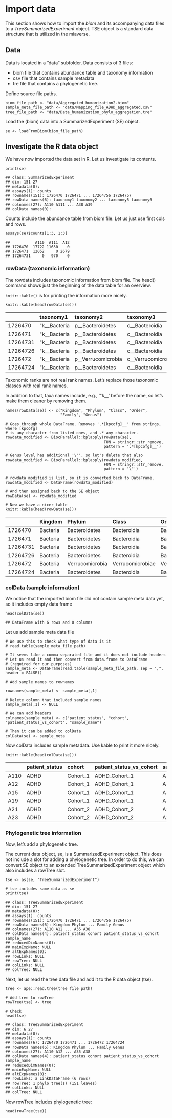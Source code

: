 # Import data

This section shows how to import the *biom* and its accompanying data
files to a *TreeSummarizedExperiment* object. TSE object is a standard
data structure that is utilized in the miaverse.

## Data

Data is located in a “data” subfolder. Data consists of 3 files:

-   biom file that contains abundance table and taxonomy information
-   csv file that contains sample metadata
-   tre file that contains a phylogenetic tree.

Define source file paths.

    biom_file_path <- "data/Aggregated_humanization2.biom"
    sample_meta_file_path <- "data/Mapping_file_ADHD_aggregated.csv"
    tree_file_path <- "data/Data_humanization_phylo_aggregation.tre"

Load the (biom) data into a SummarizedExperiment (SE) object.

    se <- loadFromBiom(biom_file_path)

## Investigate the R data object

We have now imported the data set in R. Let us investigate its contents.

    print(se)

    ## class: SummarizedExperiment 
    ## dim: 151 27 
    ## metadata(0):
    ## assays(1): counts
    ## rownames(151): 1726470 1726471 ... 17264756 17264757
    ## rowData names(6): taxonomy1 taxonomy2 ... taxonomy5 taxonomy6
    ## colnames(27): A110 A111 ... A38 A39
    ## colData names(0):

Counts include the abundance table from biom file. Let us just use first
cols and rows.

    assays(se)$counts[1:3, 1:3]

    ##           A110  A111  A12
    ## 1726470  17722 11630    0
    ## 1726471  12052     0 2679
    ## 17264731     0   970    0

### rowData (taxonomic information)

The rowdata includes taxonomic information from biom file. The head()
command shows just the beginning of the data table for an overview.

`knitr::kable()` is for printing the information more nicely.

    knitr::kable(head(rowData(se)))

<table style="width:100%;">
<colgroup>
<col style="width: 7%" />
<col style="width: 10%" />
<col style="width: 15%" />
<col style="width: 15%" />
<col style="width: 17%" />
<col style="width: 18%" />
<col style="width: 15%" />
</colgroup>
<thead>
<tr class="header">
<th style="text-align: left;"></th>
<th style="text-align: left;">taxonomy1</th>
<th style="text-align: left;">taxonomy2</th>
<th style="text-align: left;">taxonomy3</th>
<th style="text-align: left;">taxonomy4</th>
<th style="text-align: left;">taxonomy5</th>
<th style="text-align: left;">taxonomy6</th>
</tr>
</thead>
<tbody>
<tr class="odd">
<td style="text-align: left;">1726470</td>
<td style="text-align: left;">"k__Bacteria</td>
<td style="text-align: left;">p__Bacteroidetes</td>
<td style="text-align: left;">c__Bacteroidia</td>
<td style="text-align: left;">o__Bacteroidales</td>
<td style="text-align: left;">f__Bacteroidaceae</td>
<td style="text-align: left;">g__Bacteroides"</td>
</tr>
<tr class="even">
<td style="text-align: left;">1726471</td>
<td style="text-align: left;">"k__Bacteria</td>
<td style="text-align: left;">p__Bacteroidetes</td>
<td style="text-align: left;">c__Bacteroidia</td>
<td style="text-align: left;">o__Bacteroidales</td>
<td style="text-align: left;">f__Bacteroidaceae</td>
<td style="text-align: left;">g__Bacteroides"</td>
</tr>
<tr class="odd">
<td style="text-align: left;">17264731</td>
<td style="text-align: left;">"k__Bacteria</td>
<td style="text-align: left;">p__Bacteroidetes</td>
<td style="text-align: left;">c__Bacteroidia</td>
<td style="text-align: left;">o__Bacteroidales</td>
<td style="text-align: left;">f__Porphyromonadaceae</td>
<td style="text-align: left;">g__Parabacteroides"</td>
</tr>
<tr class="even">
<td style="text-align: left;">17264726</td>
<td style="text-align: left;">"k__Bacteria</td>
<td style="text-align: left;">p__Bacteroidetes</td>
<td style="text-align: left;">c__Bacteroidia</td>
<td style="text-align: left;">o__Bacteroidales</td>
<td style="text-align: left;">f__Bacteroidaceae</td>
<td style="text-align: left;">g__Bacteroides"</td>
</tr>
<tr class="odd">
<td style="text-align: left;">1726472</td>
<td style="text-align: left;">"k__Bacteria</td>
<td style="text-align: left;">p__Verrucomicrobia</td>
<td style="text-align: left;">c__Verrucomicrobiae</td>
<td style="text-align: left;">o__Verrucomicrobiales</td>
<td style="text-align: left;">f__Verrucomicrobiaceae</td>
<td style="text-align: left;">g__Akkermansia"</td>
</tr>
<tr class="even">
<td style="text-align: left;">17264724</td>
<td style="text-align: left;">"k__Bacteria</td>
<td style="text-align: left;">p__Bacteroidetes</td>
<td style="text-align: left;">c__Bacteroidia</td>
<td style="text-align: left;">o__Bacteroidales</td>
<td style="text-align: left;">f__Bacteroidaceae</td>
<td style="text-align: left;">g__Bacteroides"</td>
</tr>
</tbody>
</table>

Taxonomic ranks are not real rank names. Let’s replace those taxonomic
classes with real rank names.

In addition to that, taxa names include, e.g., ’"k\_\_’ before the name,
so let’s make them cleaner by removing them.

    names(rowData(se)) <- c("Kingdom", "Phylum", "Class", "Order", 
                            "Family", "Genus")

    # Goes through whole DataFrame. Removes '.*[kpcofg]__' from strings, where [kpcofg] 
    # is any character from listed ones, and .* any character.
    rowdata_modified <- BiocParallel::bplapply(rowData(se), 
                                               FUN = stringr::str_remove, 
                                               pattern = '.*[kpcofg]__')

    # Genus level has additional '\"', so let's delete that also
    rowdata_modified <- BiocParallel::bplapply(rowdata_modified, 
                                               FUN = stringr::str_remove, 
                                               pattern = '\"')

    # rowdata_modified is list, so it is converted back to DataFrame. 
    rowdata_modified <- DataFrame(rowdata_modified)

    # And then assigned back to the SE object
    rowData(se) <- rowdata_modified

    # Now we have a nicer table
    knitr::kable(head(rowData(se)))

<table>
<colgroup>
<col style="width: 8%" />
<col style="width: 8%" />
<col style="width: 15%" />
<col style="width: 16%" />
<col style="width: 17%" />
<col style="width: 18%" />
<col style="width: 15%" />
</colgroup>
<thead>
<tr class="header">
<th style="text-align: left;"></th>
<th style="text-align: left;">Kingdom</th>
<th style="text-align: left;">Phylum</th>
<th style="text-align: left;">Class</th>
<th style="text-align: left;">Order</th>
<th style="text-align: left;">Family</th>
<th style="text-align: left;">Genus</th>
</tr>
</thead>
<tbody>
<tr class="odd">
<td style="text-align: left;">1726470</td>
<td style="text-align: left;">Bacteria</td>
<td style="text-align: left;">Bacteroidetes</td>
<td style="text-align: left;">Bacteroidia</td>
<td style="text-align: left;">Bacteroidales</td>
<td style="text-align: left;">Bacteroidaceae</td>
<td style="text-align: left;">Bacteroides</td>
</tr>
<tr class="even">
<td style="text-align: left;">1726471</td>
<td style="text-align: left;">Bacteria</td>
<td style="text-align: left;">Bacteroidetes</td>
<td style="text-align: left;">Bacteroidia</td>
<td style="text-align: left;">Bacteroidales</td>
<td style="text-align: left;">Bacteroidaceae</td>
<td style="text-align: left;">Bacteroides</td>
</tr>
<tr class="odd">
<td style="text-align: left;">17264731</td>
<td style="text-align: left;">Bacteria</td>
<td style="text-align: left;">Bacteroidetes</td>
<td style="text-align: left;">Bacteroidia</td>
<td style="text-align: left;">Bacteroidales</td>
<td style="text-align: left;">Porphyromonadaceae</td>
<td style="text-align: left;">Parabacteroides</td>
</tr>
<tr class="even">
<td style="text-align: left;">17264726</td>
<td style="text-align: left;">Bacteria</td>
<td style="text-align: left;">Bacteroidetes</td>
<td style="text-align: left;">Bacteroidia</td>
<td style="text-align: left;">Bacteroidales</td>
<td style="text-align: left;">Bacteroidaceae</td>
<td style="text-align: left;">Bacteroides</td>
</tr>
<tr class="odd">
<td style="text-align: left;">1726472</td>
<td style="text-align: left;">Bacteria</td>
<td style="text-align: left;">Verrucomicrobia</td>
<td style="text-align: left;">Verrucomicrobiae</td>
<td style="text-align: left;">Verrucomicrobiales</td>
<td style="text-align: left;">Verrucomicrobiaceae</td>
<td style="text-align: left;">Akkermansia</td>
</tr>
<tr class="even">
<td style="text-align: left;">17264724</td>
<td style="text-align: left;">Bacteria</td>
<td style="text-align: left;">Bacteroidetes</td>
<td style="text-align: left;">Bacteroidia</td>
<td style="text-align: left;">Bacteroidales</td>
<td style="text-align: left;">Bacteroidaceae</td>
<td style="text-align: left;">Bacteroides</td>
</tr>
</tbody>
</table>

### colData (sample information)

We notice that the imported biom file did not contain sample meta data
yet, so it includes empty data frame

    head(colData(se))

    ## DataFrame with 6 rows and 0 columns

Let us add sample meta data file

    # We use this to check what type of data is it
    # read.table(sample_meta_file_path)

    # It seems like a comma separated file and it does not include headers
    # Let us read it and then convert from data.frame to DataFrame
    # (required for our purposes)
    sample_meta <- DataFrame(read.table(sample_meta_file_path, sep = ",", header = FALSE))

    # Add sample names to rownames

    rownames(sample_meta) <- sample_meta[,1]

    # Delete column that included sample names
    sample_meta[,1] <- NULL

    # We can add headers
    colnames(sample_meta) <- c("patient_status", "cohort", "patient_status_vs_cohort", "sample_name")

    # Then it can be added to colData
    colData(se) <- sample_meta

Now colData includes sample metadata. Use kable to print it more nicely.

    knitr::kable(head(colData(se)))

<table>
<thead>
<tr class="header">
<th style="text-align: left;"></th>
<th style="text-align: left;">patient_status</th>
<th style="text-align: left;">cohort</th>
<th style="text-align: left;">patient_status_vs_cohort</th>
<th style="text-align: left;">sample_name</th>
</tr>
</thead>
<tbody>
<tr class="odd">
<td style="text-align: left;">A110</td>
<td style="text-align: left;">ADHD</td>
<td style="text-align: left;">Cohort_1</td>
<td style="text-align: left;">ADHD_Cohort_1</td>
<td style="text-align: left;">A110</td>
</tr>
<tr class="even">
<td style="text-align: left;">A12</td>
<td style="text-align: left;">ADHD</td>
<td style="text-align: left;">Cohort_1</td>
<td style="text-align: left;">ADHD_Cohort_1</td>
<td style="text-align: left;">A12</td>
</tr>
<tr class="odd">
<td style="text-align: left;">A15</td>
<td style="text-align: left;">ADHD</td>
<td style="text-align: left;">Cohort_1</td>
<td style="text-align: left;">ADHD_Cohort_1</td>
<td style="text-align: left;">A15</td>
</tr>
<tr class="even">
<td style="text-align: left;">A19</td>
<td style="text-align: left;">ADHD</td>
<td style="text-align: left;">Cohort_1</td>
<td style="text-align: left;">ADHD_Cohort_1</td>
<td style="text-align: left;">A19</td>
</tr>
<tr class="odd">
<td style="text-align: left;">A21</td>
<td style="text-align: left;">ADHD</td>
<td style="text-align: left;">Cohort_2</td>
<td style="text-align: left;">ADHD_Cohort_2</td>
<td style="text-align: left;">A21</td>
</tr>
<tr class="even">
<td style="text-align: left;">A23</td>
<td style="text-align: left;">ADHD</td>
<td style="text-align: left;">Cohort_2</td>
<td style="text-align: left;">ADHD_Cohort_2</td>
<td style="text-align: left;">A23</td>
</tr>
</tbody>
</table>

### Phylogenetic tree information

Now, let’s add a phylogenetic tree.

The current data object, se, is a SummarizedExperiment object. This does
not include a slot for adding a phylogenetic tree. In order to do this,
we can convert SE object to an extended TreeSummarizedExperiment object
which also includes a rowTree slot.

    tse <- as(se, "TreeSummarizedExperiment")

    # tse includes same data as se
    print(tse)

    ## class: TreeSummarizedExperiment 
    ## dim: 151 27 
    ## metadata(0):
    ## assays(1): counts
    ## rownames(151): 1726470 1726471 ... 17264756 17264757
    ## rowData names(6): Kingdom Phylum ... Family Genus
    ## colnames(27): A110 A12 ... A35 A38
    ## colData names(4): patient_status cohort patient_status_vs_cohort sample_name
    ## reducedDimNames(0):
    ## mainExpName: NULL
    ## altExpNames(0):
    ## rowLinks: NULL
    ## rowTree: NULL
    ## colLinks: NULL
    ## colTree: NULL

Next, let us read the tree data file and add it to the R data object
(tse).

    tree <- ape::read.tree(tree_file_path)

    # Add tree to rowTree
    rowTree(tse) <- tree

    # Check
    head(tse)

    ## class: TreeSummarizedExperiment 
    ## dim: 6 27 
    ## metadata(0):
    ## assays(1): counts
    ## rownames(6): 1726470 1726471 ... 1726472 17264724
    ## rowData names(6): Kingdom Phylum ... Family Genus
    ## colnames(27): A110 A12 ... A35 A38
    ## colData names(4): patient_status cohort patient_status_vs_cohort sample_name
    ## reducedDimNames(0):
    ## mainExpName: NULL
    ## altExpNames(0):
    ## rowLinks: a LinkDataFrame (6 rows)
    ## rowTree: 1 phylo tree(s) (151 leaves)
    ## colLinks: NULL
    ## colTree: NULL

Now rowTree includes phylogenetic tree:

    head(rowTree(tse))
